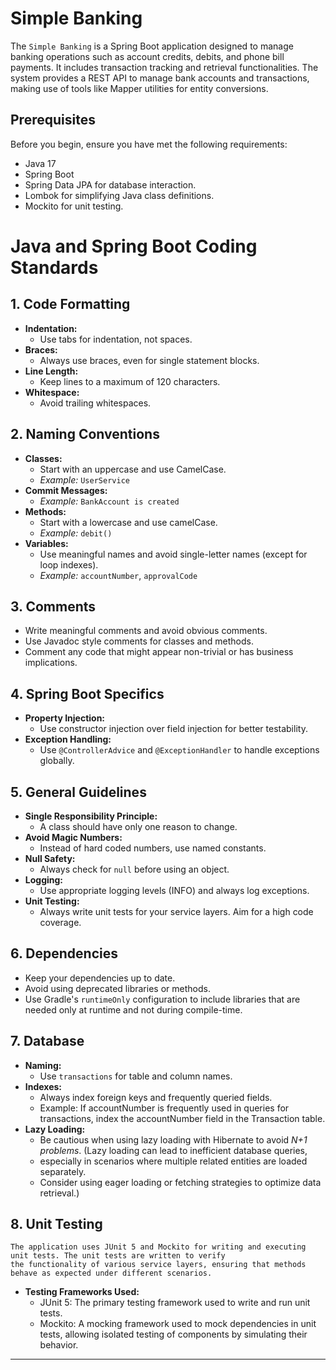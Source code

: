 # Simple Banking 

The `Simple Banking` is a Spring Boot application designed to manage banking operations 
such as account credits, debits, and phone bill payments. It includes transaction tracking 
and retrieval functionalities. The system provides a REST API to manage bank accounts 
and transactions, making use of tools like Mapper utilities for entity conversions.

## Prerequisites

Before you begin, ensure you have met the following requirements:

- Java 17
- Spring Boot
- Spring Data JPA for database interaction.
- Lombok for simplifying Java class definitions.
- Mockito for unit testing.

# Java and Spring Boot Coding Standards
## 1. Code Formatting

- **Indentation:**
    - Use tabs for indentation, not spaces.
- **Braces:**
    - Always use braces, even for single statement blocks.
- **Line Length:**
    - Keep lines to a maximum of 120 characters.
- **Whitespace:**
    - Avoid trailing whitespaces.

## 2. Naming Conventions

- **Classes:**
    - Start with an uppercase and use CamelCase.
    - *Example:* `UserService`
- **Commit Messages:**
    - *Example:* `BankAccount is created`
- **Methods:**
    - Start with a lowercase and use camelCase.
    - *Example:* `debit()`
- **Variables:**
    - Use meaningful names and avoid single-letter names (except for loop indexes).
    - *Example:* `accountNumber`, `approvalCode`

## 3. Comments

- Write meaningful comments and avoid obvious comments.
- Use Javadoc style comments for classes and methods.
- Comment any code that might appear non-trivial or has business implications.

## 4. Spring Boot Specifics

- **Property Injection:**
    - Use constructor injection over field injection for better testability.
- **Exception Handling:**
    - Use `@ControllerAdvice` and `@ExceptionHandler` to handle exceptions globally.

## 5. General Guidelines

- **Single Responsibility Principle:**
    - A class should have only one reason to change.
- **Avoid Magic Numbers:**
    - Instead of hard coded numbers, use named constants.
- **Null Safety:**
    - Always check for `null` before using an object.
- **Logging:**
    - Use appropriate logging levels (INFO) and always log exceptions.
- **Unit Testing:**
    - Always write unit tests for your service layers. Aim for a high code coverage.

## 6. Dependencies

- Keep your dependencies up to date.
- Avoid using deprecated libraries or methods.
- Use Gradle's `runtimeOnly` configuration to include libraries that are needed only at runtime and not during compile-time.

## 7. Database

- **Naming:**
    - Use `transactions` for table and column names.
- **Indexes:**
    - Always index foreign keys and frequently queried fields.
    - Example: If accountNumber is frequently used in queries for transactions, 
     index the accountNumber field in the Transaction table.
- **Lazy Loading:**
    - Be cautious when using lazy loading with Hibernate to avoid _N+1 problems_. 
     (Lazy loading can lead to inefficient database queries, 
    - especially in scenarios where multiple related entities are loaded separately. 
    - Consider using eager loading or fetching strategies to optimize data retrieval.)

## 8. Unit Testing
      
    The application uses JUnit 5 and Mockito for writing and executing unit tests. The unit tests are written to verify 
    the functionality of various service layers, ensuring that methods behave as expected under different scenarios.

- **Testing Frameworks Used:**
  - JUnit 5: The primary testing framework used to write and run unit tests.
  - Mockito: A mocking framework used to mock dependencies in unit tests, allowing isolated testing of components by simulating their behavior.
---
